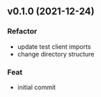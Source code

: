 ## v0.1.0 (2021-12-24)

### Refactor

- update test client imports
- change directory structure

### Feat

- initial commit

